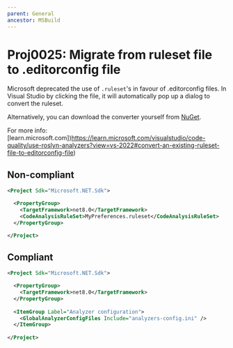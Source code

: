 ```yaml
---
parent: General
ancestor: MSBuild
---
```


# Proj0025: Migrate from ruleset file to .editorconfig file
Microsoft deprecated the use of `.ruleset`'s in favour of .editorconfig files.
In Visual Studio by clicking the file, it will automatically pop up a dialog to
convert the ruleset.

Alternatively, you can download the converter yourself from [NuGet](https://www.nuget.org/packages/Microsoft.CodeAnalysis.RulesetToEditorconfigConverter).

For more info: [learn.microsoft.com])https://learn.microsoft.com/visualstudio/code-quality/use-roslyn-analyzers?view=vs-2022#convert-an-existing-ruleset-file-to-editorconfig-file)

## Non-compliant
``` xml
<Project Sdk="Microsoft.NET.Sdk">

  <PropertyGroup>
    <TargetFramework>net8.0</TargetFramework>
    <CodeAnalysisRuleSet>MyPreferences.ruleset</CodeAnalysisRuleSet>
  </PropertyGroup>

</Project>
```

## Compliant
``` xml
<Project Sdk="Microsoft.NET.Sdk">

  <PropertyGroup>
    <TargetFramework>net8.0</TargetFramework>
  </PropertyGroup>
  
  <ItemGroup Label="Analyzer configuration">
    <GlobalAnalyzerConfigFiles Include="analyzers-config.ini" />
  </ItemGroup>
  
</Project>
```

